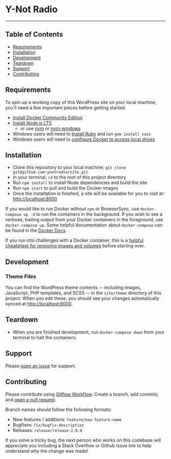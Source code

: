 # Y-Not Radio #
----------------

## Table of Contents

- [Requirements](#requirements)
- [Installation](#installation)
- [Development](#development)
- [Teardown](#teardown)
- [Support](#support)
- [Contributing](#contributing)

## Requirements
To spin up a working copy of this WordPress site on your local machine, you'll need a few important pieces before getting started:

- [Install Docker Community Edition](https://www.docker.com/community-edition)
- [Install Node.js LTS](https://nodejs.org/en/download/)
    - or use [nvm](https://github.com/creationix/nvm) or [nvm-windows](https://github.com/coreybutler/nvm-windows)
- Windows users will need to [Install Ruby](https://rubyinstaller.org/) and run `gem install sass`
- Windows users will need to [configure Docker to access local drives](https://rominirani.com/docker-on-windows-mounting-host-directories-d96f3f056a2c)

## Installation
- Clone this repository to your local machine: `git clone git@github.com:ynotradio/site.git`
- In your terminal, `cd` to the root of this project directory
- Run `npm install` to install Node dependencies and build the site
- Run `npm start` to pull and build the Docker images
- Once the installation is finished, a site will be available for you to visit at: [http://localhost:8000](http://localhost:8000)

If you would like to run Docker without `npm` or BrowserSync, use `docker-compose up -d` to run the containers in the background. If you wish to see a verbose, trailing output from your Docker containers in the foreground, use `docker-compose up`. Some helpful documentation about `docker-compose` can be found in the [Docker Docs](https://docs.docker.com/compose/reference/overview/#command-options-overview-and-help).

If you run into challenges with a Docker container, this is a [helpful cheatsheet for removing images and volumes](https://www.digitalocean.com/community/tutorials/how-to-remove-docker-images-containers-and-volumes) before starting over. 

## Development

### Theme Files
You can find the WordPress theme contents -- including images, JavaScript, PHP templates, and SCSS -- in the `site/theme` directory of this project. When you edit these, you should see your changes automatically synced at [http://localhost:8000](http://localhost:8000).

## Teardown
- When you are finished development, run `docker-compose down` from your terminal to halt the containers.

## Support
Please [open an issue](https://github.com/ynotradio/site/issues) for support.

## Contributing
Please contribute using [Gitflow Workflow](https://www.atlassian.com/git/tutorials/comparing-workflows/gitflow-workflow). Create a branch, add commits, and [open a pull request](https://github.com/ynotradio/site/pulls).

Branch names should follow the following formats:

- New features / additions: `feature/new-feature-name`
- Bugfixes: `fix/bugfix-description`
- Releases: `release/release-2.0.0` 

If you solve a tricky bug, the next person who works on this codebase will appreciate you including a Stack Overflow or Github Issue link to help understand why the change was made!

